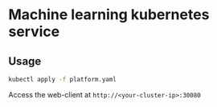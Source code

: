 # Machine learning kubernetes service

## Usage

```bash
kubectl apply -f platform.yaml
```

Access the web-client at `http://<your-cluster-ip>:30080` 
